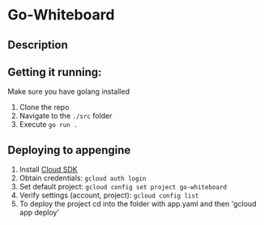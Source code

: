 # Go-Whiteboard

## Description


## Getting it running:
Make sure you have golang installed
1. Clone the repo
2. Navigate to the `./src` folder
3. Execute `go run .`

## Deploying to appengine
1. Install [Cloud SDK](https://cloud.google.com/sdk/docs/install)
2. Obtain credentials: `gcloud auth login`
3. Set default project: `gcloud config set project go-whiteboard`
4. Verify settings (account, project): `gcloud config list`
5. To deploy the project cd into the folder with app.yaml and then 'gcloud app
deploy'